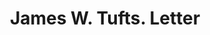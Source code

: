 ---
doi: 10.7916/D8G462BB
date_other: '1899'
date_other_textual: '1899'
form: correspondence
genre:
- Letters (correspondence)
name:
- James W. Tufts
object_in_context_url: https://biggert.cul.columbia.edu/items/view/ave_biggert_00404
subject_hierarchical_geographic:
- Boston, Massachusetts, United States
subject_name:
- James W. Tufts
title: James W. Tufts. Letter
sort_title: James W. Tufts. Letter
call_number: ave_biggert_00404
coordinates:
- 42.35805555555556,-71.06361111111111
pid: ave_biggert_00404
identifiers: ave_biggert_00404
thumbnail: https://derivativo-1.library.columbia.edu/iiif/2/ldpd:344135/full/!256,256/0/native.jpg
permalink: "/items/ave_biggert_00404/"
layout: iiif-image-page
---